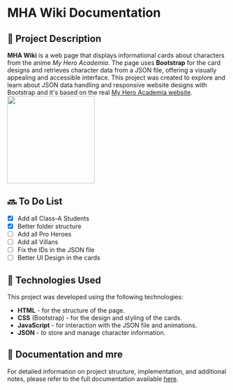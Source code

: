 
# MHA Wiki Documentation

## 📖 Project Description

**MHA Wiki** is a web page that displays informational cards about characters from the anime _My Hero Academia_. 
The page uses **Bootstrap** for the card designs and retrieves character data from a JSON file, offering a visually appealing and accessible interface.
This project was created to explore and learn about JSON data handling and responsive website designs with Bootstrap and it's based on the real [My Hero Academia website](https://heroaca.com/).
</br>
<img src="https://media1.tenor.com/m/fwFci6Y5wyQAAAAd/yagi-toshinori.gif" style="width:200px;">

## 🔜 To Do List

- [x]  Add all Class-A Students
- [x]  Better folder structure
- [ ]  Add all Pro Heroes
- [ ]  Add all Villans
- [ ]  Fix the IDs in the JSON file
- [ ]  Better UI Design in the cards

## 🚀 Technologies Used

This project was developed using the following technologies:

-   **HTML** - for the structure of the page.
-   **CSS** (Bootstrap) - for the design and styling of the cards.
-   **JavaScript** - for interaction with the JSON file and animations.
-   **JSON** - to store and manage character information.

## 📜 Documentation and mre

For detailed information on project structure, implementation, and additional notes, please refer to the full documentation available [here](https://www.notion.so/MHA-Wiki-Documentation-12f2fc3534f680359c56ee95efda8030?pvs=4).
